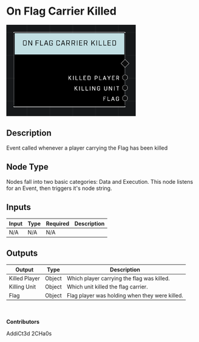 # On Flag Carrier Killed
![](../../../.gitbook/assets/on-flag-carrier-killed.png)
## Description
Event called whenever a player carrying the Flag has been killed

## Node Type
Nodes fall into two basic categories: Data and Execution. This node listens for an Event, then triggers it's node string.

## Inputs
| Input | Type | Required | Description |
|------------------|------------------|----------|--------------------------------------------------------------|
| N/A | N/A | N/A | |

## Outputs
| Output | Type | Description |
|------------------|------------------|--------------------------------------------------------------|
| Killed Player | Object | Which player carrying the flag was killed.|
| Killing Unit | Object | Which unit killed the flag carrier.|
| Flag | Object | Flag player was holding when they were killed.|

\
\
**Contributors**

AddiCt3d 2CHa0s